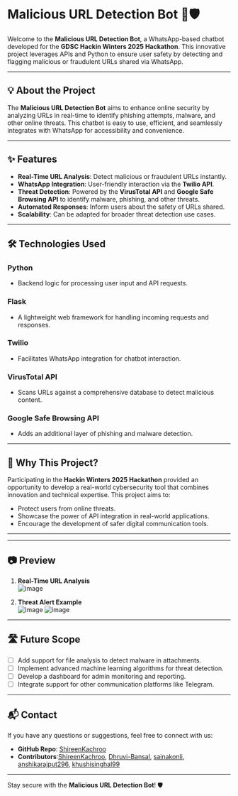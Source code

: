 # Malicious URL Detection Bot 🤖🛡️  

Welcome to the **Malicious URL Detection Bot**, a WhatsApp-based chatbot developed for the **GDSC Hackin Winters 2025 Hackathon**. This innovative project leverages APIs and Python to ensure user safety by detecting and flagging malicious or fraudulent URLs shared via WhatsApp.  

---

## 💡 **About the Project**  

The **Malicious URL Detection Bot** aims to enhance online security by analyzing URLs in real-time to identify phishing attempts, malware, and other online threats. This chatbot is easy to use, efficient, and seamlessly integrates with WhatsApp for accessibility and convenience.  

---

## ✨ **Features**  

- **Real-Time URL Analysis**: Detect malicious or fraudulent URLs instantly.  
- **WhatsApp Integration**: User-friendly interaction via the **Twilio API**.  
- **Threat Detection**: Powered by the **VirusTotal API** and **Google Safe Browsing API** to identify malware, phishing, and other threats.  
- **Automated Responses**: Inform users about the safety of URLs shared.  
- **Scalability**: Can be adapted for broader threat detection use cases.  

---

## 🛠️ **Technologies Used**  

### **Python**  
- Backend logic for processing user input and API requests.  

### **Flask**  
- A lightweight web framework for handling incoming requests and responses.  

### **Twilio**  
- Facilitates WhatsApp integration for chatbot interaction.  

### **VirusTotal API**  
- Scans URLs against a comprehensive database to detect malicious content.  

### **Google Safe Browsing API**  
- Adds an additional layer of phishing and malware detection.  

---

## 🌟 **Why This Project?**  

Participating in the **Hackin Winters 2025 Hackathon** provided an opportunity to develop a real-world cybersecurity tool that combines innovation and technical expertise. This project aims to:  
- Protect users from online threats.  
- Showcase the power of API integration in real-world applications.  
- Encourage the development of safer digital communication tools.  

---


---

## 📷 **Preview**  

1. **Real-Time URL Analysis**  
   ![image](https://github.com/user-attachments/assets/6ad57abb-475e-490f-a0f8-c3fea55b84b4)
 

2. **Threat Alert Example**  
   ![image](https://github.com/user-attachments/assets/cc7bf744-ca6d-4530-91c9-0b81b84bea35)
   ![image](https://github.com/user-attachments/assets/8ece8eb9-1304-4121-833a-2115341e048f)

 

---

## 🛣️ **Future Scope**  

- [ ] Add support for file analysis to detect malware in attachments.  
- [ ] Implement advanced machine learning algorithms for threat detection.  
- [ ] Develop a dashboard for admin monitoring and reporting.  
- [ ] Integrate support for other communication platforms like Telegram.  

---

## 📬 **Contact**  

If you have any questions or suggestions, feel free to connect with us:  
- **GitHub Repo**: [ShireenKachroo](https://github.com/ShireenKachroo)  
- **Contributors**:[ShireenKachroo](https://github.com/ShireenKachroo), [Dhruvi-Bansal](https://github.com/Dhruvi-Bansal), [sainakonli](https://github.com/sainakohli), [anshikarajput296](https://github.com/anshikarajut296), [khushisinghal99](https://github.com/khushisinghal99)

---

Stay secure with the **Malicious URL Detection Bot**! 🛡️  


